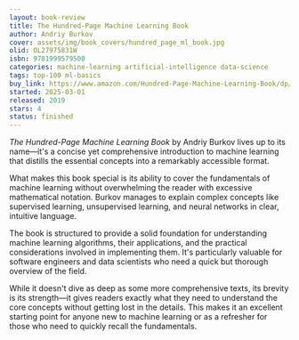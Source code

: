 ```yaml
---
layout: book-review
title: The Hundred-Page Machine Learning Book
author: Andriy Burkov
cover: assets/img/book_covers/hundred_page_ml_book.jpg
olid: OL27975831W
isbn: 9781999579500
categories: machine-learning artificial-intelligence data-science
tags: top-100 ml-basics
buy_link: https://www.amazon.com/Hundred-Page-Machine-Learning-Book/dp/199957950X
started: 2025-03-01
released: 2019
stars: 4
status: finished
---
```


*The Hundred-Page Machine Learning Book* by Andriy Burkov lives up to its name—it's a concise yet comprehensive introduction to machine learning that distills the essential concepts into a remarkably accessible format.

What makes this book special is its ability to cover the fundamentals of machine learning without overwhelming the reader with excessive mathematical notation. Burkov manages to explain complex concepts like supervised learning, unsupervised learning, and neural networks in clear, intuitive language.

The book is structured to provide a solid foundation for understanding machine learning algorithms, their applications, and the practical considerations involved in implementing them. It's particularly valuable for software engineers and data scientists who need a quick but thorough overview of the field.

While it doesn't dive as deep as some more comprehensive texts, its brevity is its strength—it gives readers exactly what they need to understand the core concepts without getting lost in the details. This makes it an excellent starting point for anyone new to machine learning or as a refresher for those who need to quickly recall the fundamentals. 